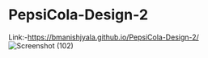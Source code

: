 # PepsiCola-Design-2
Link:-https://bmanishjyala.github.io/PepsiCola-Design-2/
<br />
![Screenshot (102)](https://user-images.githubusercontent.com/81969897/169562447-ae8f4851-6c0c-4a69-8473-e5d91715f848.png)
